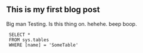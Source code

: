 ## This is my first blog post
Big man Testing. Is this thing on. hehehe. beep boop.

```tsql
 SELECT *
 FROM sys.tables
 WHERE [name] = 'SomeTable'
 ```
